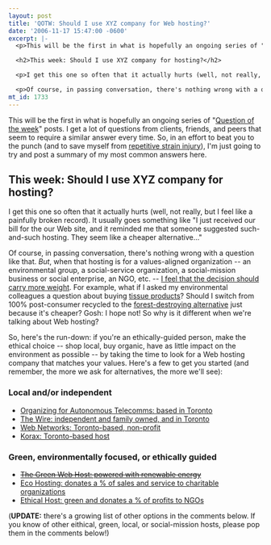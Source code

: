 ```yaml
---
layout: post
title: 'QOTW: Should I use XYZ company for Web hosting?'
date: '2006-11-17 15:47:00 -0600'
excerpt: |-
  <p>This will be the first in what is hopefully an ongoing series of "<a href="http://communitybandwidth.ca/tags/qotw">Question of the week</a>" posts. I get a lot of questions from clients, friends, and peers that seem to require a similar answer every time. So, in an effort to beat you to the punch (and to save myself from <a href="http://en.wikipedia.org/wiki/Repetitive_strain_injury">repetitive strain injury</a>), I'm just going to try and post a summary of my most common answers here.</p>

  <h2>This week: Should I use XYZ company for hosting?</h2>

  <p>I get this one so often that it actually hurts (well, not really, but I feel like a painfully broken record). It usually goes something like "I just received our bill for the our Web site, and it reminded me that someone suggested such-and-such hosting. They seem like a cheaper alternative..."</p>

  <p>Of course, in passing conversation, there's nothing wrong with a question like that. <em>But</em>, when that hosting is for a values-aligned organization -- an environmental group, a social-service organization, a social-mission business or social enterprise, an NGO, etc. -- <a href="http://communitybandwidth.ca/phillipadsmith/putting-people-first">I feel that the decision should carry more weight</a>.</p>
mt_id: 1733
---
```

<p>This will be the first in what is hopefully an ongoing series of "<a href="http://communitybandwidth.ca/tags/qotw">Question of the week</a>" posts. I get a lot of questions from clients, friends, and peers that seem to require a similar answer every time. So, in an effort to beat you to the punch (and to save myself from <a href="http://en.wikipedia.org/wiki/Repetitive_strain_injury">repetitive strain injury</a>), I'm just going to try and post a summary of my most common answers here.</p>

<h2>This week: Should I use XYZ company for hosting?</h2>

<p>I get this one so often that it actually hurts (well, not really, but I feel like a painfully broken record). It usually goes something like "I just received our bill for the our Web site, and it reminded me that someone suggested such-and-such hosting. They seem like a cheaper alternative..."</p>

<p>Of course, in passing conversation, there's nothing wrong with a question like that. <em>But</em>, when that hosting is for a values-aligned organization -- an environmental group, a social-service organization, a social-mission business or social enterprise, an NGO, etc. -- <a href="http://communitybandwidth.ca/phillipadsmith/putting-people-first">I feel that the decision should carry more weight</a>.
<!--break-->
For example, what if I asked my environmental colleagues a question about buying <a href="http://kleercut.net">tissue products</a>? Should I switch from 100% post-consumer recycled to the <a href="http://kleercut.net">forest-destroying alternative</a> just because it's cheaper? Gosh: I hope not! So why is it different when we're talking about Web hosting? </p>

<p>So, here's the run-down: if you're an ethically-guided person, make the ethical choice -- shop local, buy organic, have as little impact on the environment as possible -- by taking the time to look for a Web hosting company that matches your values. Here's a few to get you started (and remember, the more we ask for alternatives, the more we'll see):</p>

<h3>Local and/or independent</h3>

<ul>
<li><a href="http://oat.tao.ca">Organizing for Autonomous Telecomms: based in Toronto</a></li>
<li><a href="http://thewire.ca">The Wire: independent and family owned, and in Toronto</a></li>
<li><a href="http://web.ca">Web Networks: Toronto-based, non-profit</a></li>
<li><a href="http://www.korax.net">Korax: Toronto-based host</a></li>
</ul>

<h3>Green, environmentally focused, or ethically guided</h3>

<ul>
<li><strike><a href="http://www.thegreenwebhost.ca/">The Green Web Host: powered with renewable energy</a></strike></li>
<li><a href="http://ecohosting.net/">Eco Hosting: donates a % of sales and service to charitable organizations</a></li>
<li><a href="http://www.ethicalhost.ca/">Ethical Host: green and donates a % of profits to NGOs</a></li>
</ul>

<p>(<strong>UPDATE:</strong> there's a growing list of other options in the comments below. If you know of other eithical, green, local, or social-mission hosts, please pop them in the comments below!)</p>

